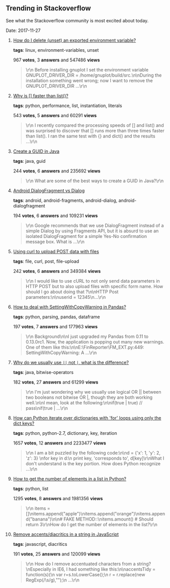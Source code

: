 ## Trending in Stackoverflow

See what the Stackoverflow community is most excited about today.

Date: 2017-11-27


1. [How do I delete (unset) an exported environment variable?](https://stackoverflow.com/questions/6877727/how-do-i-delete-unset-an-exported-environment-variable)

    **tags**: linux, environment-variables, unset
            
    967 **votes**, 3 **answers** and 547486 **views**

    > \r\n            Before installing gnuplot I set the environment variable GNUPLOT_DRIVER_DIR = /home/gnuplot/build/src.\n\nDuring the installation something went wrong; now I want to remove the GNUPLOT_DRIVER_DIR ...\r\n        

    
2. [Why is [] faster than list()?](https://stackoverflow.com/questions/30216000/why-is-faster-than-list)

    **tags**: python, performance, list, instantiation, literals
            
    543 **votes**, 5 **answers** and 60291 **views**

    > \r\n            I recently compared the processing speeds of [] and list() and was surprised to discover that [] runs more than three times faster than list(). I ran the same test with {} and dict() and the results ...\r\n        

    
3. [Create a GUID in Java](https://stackoverflow.com/questions/2982748/create-a-guid-in-java)

    **tags**: java, guid
            
    244 **votes**, 6 **answers** and 235692 **views**

    > \r\n            What are some of the best ways to create a GUID in Java?\r\n        

    
4. [Android DialogFragment vs Dialog](https://stackoverflow.com/questions/7977392/android-dialogfragment-vs-dialog)

    **tags**: android, android-fragments, android-dialog, android-dialogfragment
            
    194 **votes**, 6 **answers** and 109231 **views**

    > \r\n            Google recommends that we use DialogFragment instead of a simple Dialog by using Fragments API, but it is absurd to use an isolated DialogFragment for a simple Yes-No confirmation message box. What is ...\r\n        

    
5. [Using curl to upload POST data with files](https://stackoverflow.com/questions/12667797/using-curl-to-upload-post-data-with-files)

    **tags**: file, curl, post, file-upload
            
    242 **votes**, 6 **answers** and 349384 **views**

    > \r\n            I would like to use cURL to not only send data parameters in HTTP POST but to also upload files with specific form name. How should I go about doing that ?\n\nHTTP Post parameters:\n\nuserid = 12345\n...\r\n        

    
6. [How to deal with SettingWithCopyWarning in Pandas?](https://stackoverflow.com/questions/20625582/how-to-deal-with-settingwithcopywarning-in-pandas)

    **tags**: python, parsing, pandas, dataframe
            
    197 **votes**, 7 **answers** and 177963 **views**

    > \r\n            Background\n\nI just upgraded my Pandas from 0.11 to 0.13.0rc1. Now, the application is popping out many new warnings. One of them like this:\n\nE:\FinReporter\FM_EXT.py:449: SettingWithCopyWarning: A ...\r\n        

    
7. [Why do we usually use `||` not `|`, what is the difference?](https://stackoverflow.com/questions/7101992/why-do-we-usually-use-not-what-is-the-difference)

    **tags**: java, bitwise-operators
            
    182 **votes**, 27 **answers** and 61299 **views**

    > \r\n            I'm just wondering why we usually use logical OR || between two booleans not bitwise OR |, though they are both working well.\n\nI mean, look at the following:\n\nif(true  | true)  // pass\nif(true  | ...\r\n        

    
8. [How can Python iterate over dictionaries with 'for' loops using only the dict keys?](https://stackoverflow.com/questions/3294889/how-can-python-iterate-over-dictionaries-with-for-loops-using-only-the-dict-ke)

    **tags**: python, python-2.7, dictionary, key, iteration
            
    1657 **votes**, 12 **answers** and 2233477 **views**

    > \r\n            I am a bit puzzled by the following code:\n\nd = {'x': 1, 'y': 2, 'z': 3} \nfor key in d:\n    print key, 'corresponds to', d[key]\r\nWhat I don't understand is the key portion. How does Python recognize ...\r\n        

    
9. [How to get the number of elements in a list in Python?](https://stackoverflow.com/questions/1712227/how-to-get-the-number-of-elements-in-a-list-in-python)

    **tags**: python, list
            
    1295 **votes**, 8 **answers** and 1981356 **views**

    > \r\n            items = []\nitems.append("apple")\nitems.append("orange")\nitems.append("banana")\n\n# FAKE METHOD::\nitems.amount()  # Should return 3\r\nHow do I get the number of elements in the list?\r\n        

    
10. [Remove accents/diacritics in a string in JavaScript](https://stackoverflow.com/questions/990904/remove-accents-diacritics-in-a-string-in-javascript)

    **tags**: javascript, diacritics
            
    191 **votes**, 25 **answers** and 120099 **views**

    > \r\n            How do I remove accentuated characters from a string? \nEspecially in IE6, I had something like this:\n\naccentsTidy = function(s){\n    var r=s.toLowerCase();\n    r = r.replace(new RegExp(/\s/g),"");\n    ...\r\n        

    